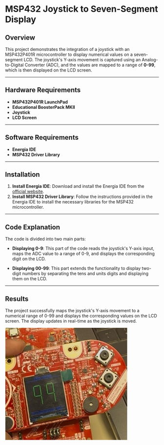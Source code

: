 # **MSP432 Joystick to Seven-Segment Display**

## **Overview**
This project demonstrates the integration of a joystick with an MSP432P401R microcontroller to display numerical values on a seven-segment LCD. The joystick's Y-axis movement is captured using an Analog-to-Digital Converter (ADC), and the values are mapped to a range of **0-99**, which is then displayed on the LCD screen.

---

## **Hardware Requirements**
- **MSP432P401R LaunchPad**
- **Educational BoosterPack MKII**
- **Joystick**
- **LCD Screen**

---

## **Software Requirements**
- **Energia IDE**
- **MSP432 Driver Library**

---

## **Installation**
1. **Install Energia IDE**: Download and install the Energia IDE from the [official website](http://energia.nu/download/).
2. **Install MSP432 Driver Library**: Follow the instructions provided in the Energia IDE to install the necessary libraries for the MSP432 microcontroller.

---

## **Code Explanation**
The code is divided into two main parts:

- **Displaying 0-9**: This part of the code reads the joystick's Y-axis input, maps the ADC value to a range of 0-9, and displays the corresponding digit on the LCD.

- **Displaying 00-99**: This part extends the functionality to display two-digit numbers by separating the tens and units digits and displaying them on the LCD.

---

## **Results**
The project successfully maps the joystick's Y-axis movement to a numerical range of 0-99 and displays the corresponding values on the LCD screen. The display updates in real-time as the joystick is moved.

<img src="Output.png" alt="Output" width="400">
